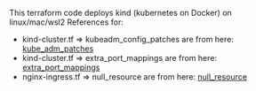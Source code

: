 This terraform code deploys kind (kubernetes on Docker) on linux/mac/wsl2
References for:
- kind-cluster.tf => kubeadm_config_patches are from here: [kube_adm_patches](https://kind.sigs.k8s.io/docs/user/configuration/#kubeadm-config-patches)
- kind-cluster.tf => extra_port_mappings are from here: [extra_port_mappings](https://kind.sigs.k8s.io/docs/user/ingress/#option-2-extraportmapping)
- nginx-ingress.tf => null_resource are from here: [null_resource](https://kind.sigs.k8s.io/docs/user/ingress/#ingress-nginx)
